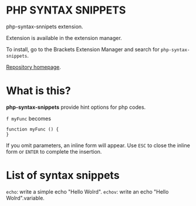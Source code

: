 PHP SYNTAX SNIPPETS
=================

php-syntax-snnipets extension.

Extension is available in the extension manager.

To install, go to the Brackets Extension Manager and search for `php-syntax-snippets`.

[Repository homepage](https://github.com/erknrio/php-syntax-snnipets).

What is this?
=====
**php-syntax-snippets** provide hint options for php codes.

```f myFunc``` becomes 

```
function myFunc () {
}
```

If you omit parameters, an inline form will appear. Use `ESC` to close the inline form or `ENTER` to complete the insertion.

List of syntax snippets
===============
```echo```: write a simple echo "Hello Wolrd".
```echov```: write an echo "Hello Wolrd".variable.
